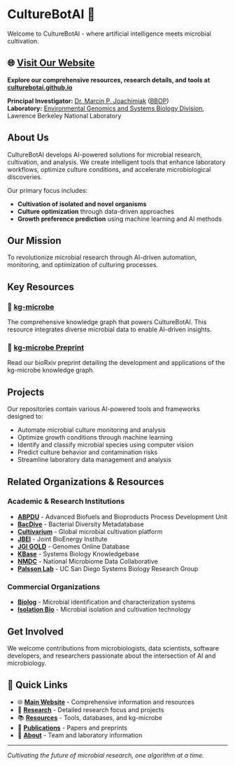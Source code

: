 # CultureBotAI 🦠

Welcome to CultureBotAI - where artificial intelligence meets microbial cultivation.

## 🌐 [Visit Our Website](https://culturebotai.github.io)

**Explore our comprehensive resources, research details, and tools at [culturebotai.github.io](https://culturebotai.github.io)**

**Principal Investigator:** [Dr. Marcin P. Joachimiak](https://biosciences.lbl.gov/profiles/marcin-p-joachimiak/) ([BBOP](https://berkeleybop.github.io/people/marcin-joachimiak/))  
**Laboratory:** [Environmental Genomics and Systems Biology Division](https://biosciences.lbl.gov/egsb/), Lawrence Berkeley National Laboratory

## About Us

CultureBotAI develops AI-powered solutions for microbial research, cultivation, and analysis. We create intelligent tools that enhance laboratory workflows, optimize culture conditions, and accelerate microbiological discoveries.

Our primary focus includes:
- **Cultivation of isolated and novel organisms**
- **Culture optimization** through data-driven approaches
- **Growth preference prediction** using machine learning and AI methods

## Our Mission

To revolutionize microbial research through AI-driven automation, monitoring, and optimization of culturing processes.

## Key Resources

### 🧬 [kg-microbe](https://github.com/Knowledge-Graph-Hub/kg-microbe) 
The comprehensive knowledge graph that powers CultureBotAI. This resource integrates diverse microbial data to enable AI-driven insights.

### 📄 [kg-microbe Preprint](https://www.biorxiv.org/content/10.1101/2025.02.24.639989v1)
Read our bioRxiv preprint detailing the development and applications of the kg-microbe knowledge graph.

## Projects

Our repositories contain various AI-powered tools and frameworks designed to:
- Automate microbial culture monitoring and analysis
- Optimize growth conditions through machine learning
- Identify and classify microbial species using computer vision
- Predict culture behavior and contamination risks
- Streamline laboratory data management and analysis

## Related Organizations & Resources

### Academic & Research Institutions
- [**ABPDU**](https://abpdu.lbl.gov/) - Advanced Biofuels and Bioproducts Process Development Unit
- [**BacDive**](https://bacdive.dsmz.de/) - Bacterial Diversity Metadatabase
- [**Cultivarium**](https://www.cultivarium.org/) - Global microbial cultivation platform
- [**JBEI**](https://www.jbei.org/) - Joint BioEnergy Institute
- [**JGI GOLD**](https://gold.jgi.doe.gov/) - Genomes Online Database
- [**KBase**](https://www.kbase.us/) - Systems Biology Knowledgebase
- [**NMDC**](https://microbiomedata.org/) - National Microbiome Data Collaborative
- [**Palsson Lab**](https://systemsbiology.ucsd.edu/) - UC San Diego Systems Biology Research Group

### Commercial Organizations
- [**Biolog**](https://www.biolog.com/) - Microbial identification and characterization systems
- [**Isolation Bio**](https://isolationbio.com/) - Microbial isolation and cultivation technology

## Get Involved

We welcome contributions from microbiologists, data scientists, software developers, and researchers passionate about the intersection of AI and microbiology.

## 🔗 Quick Links

- 🌐 **[Main Website](https://culturebotai.github.io)** - Comprehensive information and resources
- 🔬 **[Research](https://culturebotai.github.io/research)** - Detailed research focus and projects  
- 📚 **[Resources](https://culturebotai.github.io/resources)** - Tools, databases, and kg-microbe
- 📄 **[Publications](https://culturebotai.github.io/publications)** - Papers and preprints
- 👥 **[About](https://culturebotai.github.io/about)** - Team and laboratory information

---

*Cultivating the future of microbial research, one algorithm at a time.*
